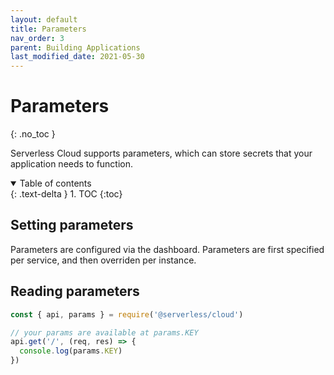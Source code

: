 ```yaml
---
layout: default
title: Parameters
nav_order: 3
parent: Building Applications
last_modified_date: 2021-05-30
---
```


# Parameters
{: .no_toc }

Serverless Cloud supports parameters, which can store secrets that your application needs to function.

<details open markdown="block">
  <summary>
    Table of contents
  </summary>
  {: .text-delta }
1. TOC
{:toc}
</details>

## Setting parameters

Parameters are configured via the dashboard. Parameters are first specified per service, and then overriden per instance.

## Reading parameters

```js
const { api, params } = require('@serverless/cloud')

// your params are available at params.KEY
api.get('/', (req, res) => {
  console.log(params.KEY)
})
```
